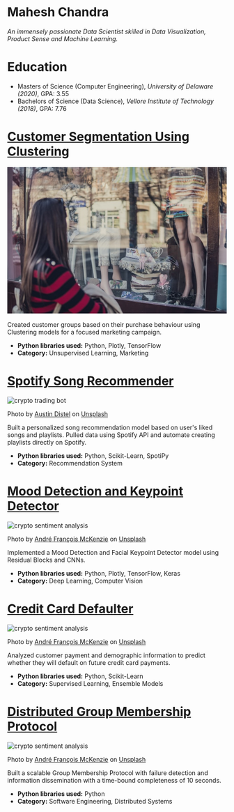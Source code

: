 # Mahesh Chandra
*An immensely passionate Data Scientist skilled in Data Visualization, Product Sense and Machine Learning.*

# Education
* Masters of Science (Computer Engineering), *University of Delaware (2020)*, GPA: 3.55 
* Bachelors of Science (Data Science), *Vellore Institute of Technology (2018)*, GPA: 7.76

# [Customer Segmentation Using Clustering](https://github.com/CSmahesh04/Customer_Segmentation_Cluster)
![crypto sentiment analysis](george-bakos-MznGSDZXbhg-unsplash(1).jpg)

Created customer groups based on their purchase behaviour using Clustering models for a focused marketing campaign.
* **Python libraries used:** Python, Plotly, TensorFlow
* **Category:** Unsupervised Learning, Marketing

# [Spotify Song Recommender](https://github.com/CSmahesh04/Chillar-Tunes)
![crypto trading bot](austin-distel-EMPZ7yRZoGw-unsplash.jpg)

Photo by <a href="https://unsplash.com/@austindistel?utm_source=unsplash&utm_medium=referral&utm_content=creditCopyText">Austin Distel</a> on <a href="https://unsplash.com/s/photos/cryptocurrency-trading?utm_source=unsplash&utm_medium=referral&utm_content=creditCopyText">Unsplash</a>

Built a personalized song recommendation model based on user's liked songs and playlists. Pulled data using Spotify API and automate creating playlists directly on Spotify.
* **Python libraries used:** Python, Scikit-Learn, SpotiPy
* **Category:** Recommendation System

# [Mood Detection and Keypoint Detector](https://github.com/CSmahesh04/Facial_Expression_Keypoint_Detection)
![crypto sentiment analysis](andre-francois-mckenzie-iGYiBhdNTpE-unsplash.jpg)

Photo by <a href="https://unsplash.com/@silverhousehd?utm_source=unsplash&utm_medium=referral&utm_content=creditCopyText">André François McKenzie</a> on <a href="https://unsplash.com/s/photos/cryptocurrency?utm_source=unsplash&utm_medium=referral&utm_content=creditCopyText">Unsplash</a>

Implemented a Mood Detection and Facial Keypoint Detector model using Residual Blocks and CNNs.
* **Python libraries used:** Python, Plotly, TensorFlow, Keras
* **Category:** Deep Learning, Computer Vision

# [Credit Card Defaulter](https://github.com/CSmahesh04/Credit_Card_Defaulter)
![crypto sentiment analysis](andre-francois-mckenzie-iGYiBhdNTpE-unsplash.jpg)

Photo by <a href="https://unsplash.com/@silverhousehd?utm_source=unsplash&utm_medium=referral&utm_content=creditCopyText">André François McKenzie</a> on <a href="https://unsplash.com/s/photos/cryptocurrency?utm_source=unsplash&utm_medium=referral&utm_content=creditCopyText">Unsplash</a>

Analyzed customer payment and demographic information to predict whether they will default on future credit card payments.
* **Python libraries used:** Python, Scikit-Learn
* **Category:** Supervised Learning, Ensemble Models

# [Distributed Group Membership Protocol](https://github.com/CSmahesh04/Distributed-Group-Membership-Service)
![crypto sentiment analysis](andre-francois-mckenzie-iGYiBhdNTpE-unsplash.jpg)

Photo by <a href="https://unsplash.com/@silverhousehd?utm_source=unsplash&utm_medium=referral&utm_content=creditCopyText">André François McKenzie</a> on <a href="https://unsplash.com/s/photos/cryptocurrency?utm_source=unsplash&utm_medium=referral&utm_content=creditCopyText">Unsplash</a>

Built a scalable Group Membership Protocol with failure detection and information dissemination with a time-bound completeness of 10 seconds.
* **Python libraries used:** Python
* **Category:** Software Engineering, Distributed Systems
